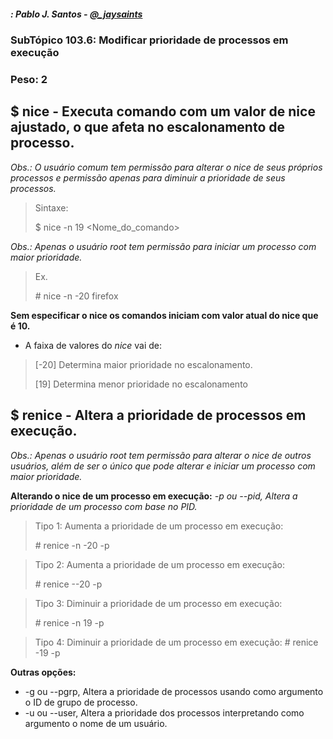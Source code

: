 ##### : Pablo J. Santos - [@_jaysaints](#code)
### SubTópico 103.6: Modificar prioridade de processos em execução
### Peso: 2

## $ nice - Executa comando com um valor de nice ajustado, o que afeta no escalonamento de processo.
_Obs.: O usuário comum tem permissão para alterar o nice de seus próprios processos e permissão apenas para diminuir a prioridade de seus processos._

> Sintaxe:
>
> $ nice -n 19 <Nome_do_comando>

_Obs.: Apenas o usuário root tem permissão para iniciar um processo com maior prioridade._
> Ex.
>
> \# nice -n -20 firefox

__Sem especificar o nice os comandos iniciam com valor atual do nice que é 10.__
- A faixa de valores do _nice_ vai de:
> [-20] Determina maior prioridade no escalonamento.
>
> [19] Determina menor prioridade no escalonamento

## $ renice - Altera a prioridade de processos em execução.
_Obs.: Apenas o usuário root tem permissão para alterar o nice de outros usuários, além de ser o único que pode alterar e iniciar um processo com maior prioridade._

**Alterando o nice de um processo em execução:**
_-p ou  --pid, Altera a prioridade de um processo com base no PID._
> Tipo 1: Aumenta a prioridade de um processo em execução:
>
> \# renice -n -20 -p <pid>

> Tipo 2: Aumenta a prioridade de um processo em execução:
>
> \# renice --20 -p <pid>

> Tipo 3: Diminuir a prioridade de um processo em execução:
>
> \# renice -n 19 -p <pid>

> Tipo 4: Diminuir a prioridade de um processo em execução:
> \# renice -19 -p <pid>

**Outras opções:**
- -g ou --pgrp, Altera a prioridade de processos usando como argumento o ID de grupo de processo.
- -u ou --user, Altera a prioridade dos processos interpretando como argumento o nome de um usuário.
